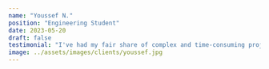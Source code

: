 ```yaml
---
name: "Youssef N."
position: "Engineering Student"
date: 2023-05-20
draft: false
testimonial: "I've had my fair share of complex and time-consuming projects. When I found myself in a tight spot with a challenging software assignment, Breezy Byters came to my rescue. Their team was not only incredibly knowledgeable but also patient and supportive, breaking down complicated concepts in a way that made them easy to understand. They went above and beyond to ensure I had all the necessary tools and resources to complete my project successfully. I would highly recommend Breezy Byters."
image: ../assets/images/clients/youssef.jpg
---
```


